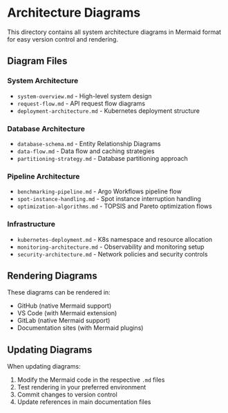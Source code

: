 # Architecture Diagrams

This directory contains all system architecture diagrams in Mermaid format for easy version control and rendering.

## Diagram Files

### System Architecture
- `system-overview.md` - High-level system design
- `request-flow.md` - API request flow diagrams
- `deployment-architecture.md` - Kubernetes deployment structure

### Database Architecture
- `database-schema.md` - Entity Relationship Diagrams
- `data-flow.md` - Data flow and caching strategies
- `partitioning-strategy.md` - Database partitioning approach

### Pipeline Architecture
- `benchmarking-pipeline.md` - Argo Workflows pipeline flow
- `spot-instance-handling.md` - Spot instance interruption handling
- `optimization-algorithms.md` - TOPSIS and Pareto optimization flows

### Infrastructure
- `kubernetes-deployment.md` - K8s namespace and resource allocation
- `monitoring-architecture.md` - Observability and monitoring setup
- `security-architecture.md` - Network policies and security controls

## Rendering Diagrams

These diagrams can be rendered in:
- GitHub (native Mermaid support)
- VS Code (with Mermaid extension)
- GitLab (native Mermaid support)
- Documentation sites (with Mermaid plugins)

## Updating Diagrams

When updating diagrams:
1. Modify the Mermaid code in the respective `.md` files
2. Test rendering in your preferred environment
3. Commit changes to version control
4. Update references in main documentation files
